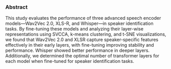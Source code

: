 ### Abstract

This study evaluates the performance of three
advanced speech encoder models—Wav2Vec
2.0, XLS-R, and Whisper—in speaker identification tasks. By fine-tuning these models and
analyzing their layer-wise representations using
SVCCA, k-means clustering, and t-SNE visualizations, we found that Wav2Vec 2.0 and XLSR capture speaker-specific features effectively
in their early layers, with fine-tuning improving stability and performance. Whisper showed
better performance in deeper layers. Additionally, we determined the optimal number of transformer layers for each model when fine-tuned
for speaker identification tasks.
